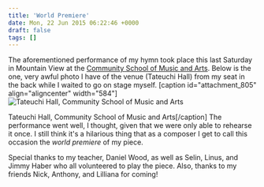 ```yaml
---
title: 'World Premiere'
date: Mon, 22 Jun 2015 06:22:46 +0000
draft: false
tags: []
---
```


The aforementioned performance of my hymn took place this last Saturday in Mountain View at the [Community School of Music and Arts](http://www.arts4all.org/). Below is the one, very awful photo I have of the venue (Tateuchi Hall) from my seat in the back while I waited to go on stage myself. \[caption id="attachment\_805" align="aligncenter" width="584"\]![Tateuchi Hall, Community School of Music and Arts](https://alexchaocom.files.wordpress.com/2021/07/cdb98-img_20150620_171513.jpg?w=1024&h=768)

Tateuchi Hall, Community School of Music and Arts\[/caption\] The performance went well, I thought, given that we were only able to rehearse it once. I still think it's a hilarious thing that as a composer I get to call this occasion the _world premiere_ of my piece.

Special thanks to my teacher, Daniel Wood, as well as Selin, Linus, and Jimmy Haber who all volunteered to play the piece. Also, thanks to my friends Nick, Anthony, and Lilliana for coming!
